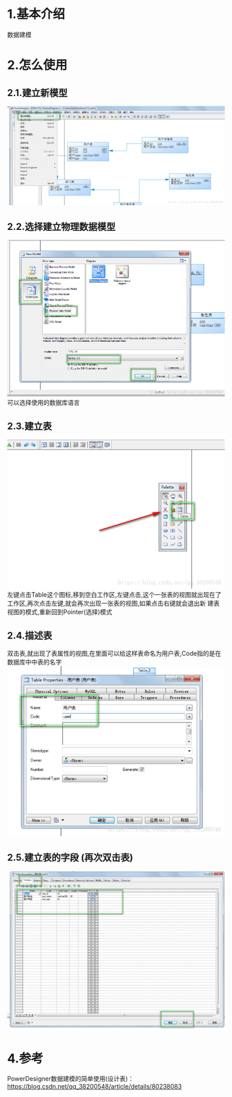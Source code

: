 # 1.基本介绍

数据建模

# 2.怎么使用

## 2.1.建立新模型

![img](/static/image/20180508125903958.png)
## 2.2.选择建立物理数据模型
![img](/static/image/20180508125913747.png)
可以选择使用的数据库语言
## 2.3.建立表
![img](/static/image/20180508125927368.png)
左键点击Table这个图标,移到空白工作区,左键点击,这个一张表的视图就出现在了工作区,再次点击左键,就会再次出现一张表的视图,如果点击右键就会退出新
建表视图的模式,重新回到Pointer(选择)模式
## 2.4.描述表
双击表,就出现了表属性的视图,在里面可以给这样表命名为用户表,Code指的是在数据库中中表的名字
![img](/static/image/20180508125937326.png)
## 2.5.建立表的字段 (再次双击表)
![img](/static/image/20180508125959819.png)

# 4.参考

PowerDesigner数据建模的简单使用(设计表)：
https://blog.csdn.net/qq_38200548/article/details/80238083


